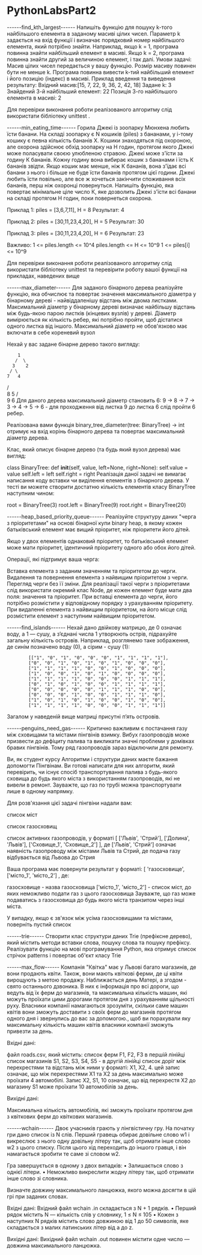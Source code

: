 # PythonLabsPart2

------find_kth_largest------
Напишіть функцію для пошуку k-того найбільшого елемента в заданому масиві цілих чисел. Параметр k задається на вхід функції і визначає порядковий номер найбільшого елемента, який потрібно знайти. Наприклад, якщо k = 1, програма повинна знайти найбільший елемент в масиві. Якщо k = 2, програма повинна знайти другий за величиною елемент, і так далі.
Умови задачі:
Масив цілих чисел передається у вашу функцію. Розмір масиву повинен бути не менше k. Програма повинна вивести k-тий найбільший елемент і його позицію (індекс) в масиві. Приклад введення та виведення результату:
Вхідний масив:[15, 7, 22, 9, 36, 2, 42, 18] Задане k: 3 Знайдений 3-й найбільший елемент: 22 Позиція 3-го найбільшого елемента в масиві: 2

Для перевірки виконання роботи реалізованого алгоритму слід використати бібліотеку unittest .




------min_eating_time------
Горила Джекі із зоопарку Мюнхена любить їсти банани. На складі зоопарку є N кошиків (piles) з бананами, у і-тому кошику є певна кількість бананів Х. Кошики знаходяться під охороною, але охорона здійснює обхід зоопарку на Н годин, протягом якого Джекі може поласувати своєю улюбленою стравою.
Джекі може з'їсти за годину К бананів. Кожну годину вона вибирає кошик з бананами і їсть К бананів звідти. Якщо кошик має менше, ніж К бананів, вона з'їдає всі банани з нього і більше не буде їсти бананів протягом цієї години.
Джекі любить їсти повільно, але все ж хочеться закінчити споживання всіх бананів, перш ніж охоронці повернуться.
Напишіть функцію, яка повертає мінімальне ціле число К, яке дозволить Джекі з'їсти всі банани на складі протягом Н годин, поки повернеться охорона.

Приклад 1: piles = [3,6,7,11], H = 8
Результат: 4

Приклад 2: piles = [30,11,23,4,20], H = 5
Результат: 30

Приклад 3: piles = [30,11,23,4,20], H = 6
Результат: 23

Важливо: 1 <= piles.length <= 10^4 piles.length <= H <= 10^9 1 <= piles[i] <= 10^9

Для перевірки виконання роботи реалізованого алгоритму слід використати бібліотеку unittest та перевірити роботу вашої функції на прикладах, наведених вище




------max_diameter------
Для заданого бінарного дерева реалізуйте функцію, яка обчислює та повертає значення максимального діаметра у бінарному дереві - найвіддаленішу відстань між двома листками. Максимальний діаметр у бінарному дереві визначає найбільшу відстань між будь-якою парою листків (кінцевих вузлів) у дереві. Діаметр вимірюється як кількість ребер, які потрібно пройти, щоб дістатися одного листка від іншого. Максимальний діаметр не обов'язково має включати в себе кореневий вузол

Нехай у вас задане бінарне дерево такого вигляду:

        1
       /  \
      3    2
     / \
    7   4
   /     \
  8       5
 /         \
9           6
Для даного дерева максимальний діаметр становить 6: 9 -> 8 -> 7 -> 3 -> 4 -> 5 -> 6 - для проходження від листка 9 до листка 6 слід пройти 6 ребер.

Реалізована вами функція binary_tree_diameter(tree: BinaryTree) -> int отримує на вхід корінь бінарного дерева та повертає максимальний діаметр дерева.

Клас, який описує бінарне дерево (та будь який вузол дерева) має вигляд:

class BinaryTree:
    def __init__(self, value, left=None, right=None):
        self.value = value
        self.left = left
        self.right = right
Реалізація даної задачі не вимагає написання коду вставки чи виділення елементів з бінарного дерева. У тесті ви можете створити достатню кількість елементів класу BinaryTree наступним чином:

root = BinaryTree(3)
root.left = BinaryTree(9)
root.right = BinaryTree(20)




------heap_based_priority_queue------
Реалізуйте структуру даних "черга з пріоритетами" на основі бінарної купи binary heap, в якому кожен батьківський елемент має вищий пріоритет, ніж пріоритети його дітей.

Якщо у двох елементів однаковий пріоритет, то батьківський елемент може мати пріоритет, ідентичний пріоритету одного або обох його дітей.

Операції, які підтримує ваша черга:

Вставка елемента з заданим значенням та пріоритетом до черги.
Видалення та повернення елемента з найвищим пріоритетом з черги.
Перегляд черги без її зміни.
Для реалізації такої черги з пріоритетами слід використати окремий клас Node, де кожен елемент буде мати два поля: значення та пріоритет. При вставці елемента до черги, його потрібно розмістити у відповідному порядку з урахуванням пріоритету. При видаленні елемента з найвищим пріоритетом, на його місце слід розмістити елемент з наступним найвищим пріоритетом.




------find_islands------
Нехай дано двійкову матрицю, де 0 означає воду, а 1 — сушу, а з’єднані числа 1 утворюють острів, підрахуйте загальну кількість островів.
Наприклад, розглянемо таке зображення, де синім позначено воду (0), а сірим - сушу (1):

            [["1", "0", "1", "0", "0", "0", "1", "1", "1", "1"],
            ["0", "0", "1", "0", "1", "0", "1", "0", "0", "0"],
            ["1", "1", "1", "1", "0", "0", "1", "0", "0", "0"],
            ["1", "0", "0", "1", "0", "1", "0", "0", "0", "0"],
            ["1", "1", "1", "1", "0", "0", "0", "1", "1", "1"],
            ["0", "1", "0", "1", "0", "0", "1", "1", "1", "1"],
            ["0", "0", "0", "0", "0", "1", "1", "1", "0", "0"],
            ["0", "0", "0", "1", "0", "0", "1", "1", "1", "0"],
            ["1", "0", "1", "0", "1", "0", "0", "1", "0", "0"],
            ["1", "1", "1", "1", "0", "0", "0", "1", "1", "1"]]
Загалом у наведеній вище матриці присутні п’ять островів. 




------penguins_need_gas------
Критично важливим є постачання газу між сховищами та містами пінгвінів взимку. Вибух газопроводів може призвести до дефіциту палива та викликати значні проблеми у домівках бравих пінгвінів. Тому ряд газопроводів зараз відключили для ремонту.

Ви, як студент курсу Алгоритми і структури даних маєте бажання допомогти Пінгвінам. Ви готові написати для них алгоритм, який перевірить, чи існує спосіб транспортування палива з будь-якого сховища до будь якого міста з використанням газопроводів, які не вивели в ремонт. Зауважте, що газ по трубі можна транспортувати лише в одному напрямку.

Для розв'язання цієї задачі пінгвіни надали вам:

список міст

список газосховищ

список активних газопроводів, у форматі [ ['Львів', 'Стрий'], ['Долина', 'Львів'], ['Сховище_1', 'Сховище_2'] ], де ['Львів', 'Стрий'] означає наявність газопроводу між містами Львів та Стрий, де подача газу відбувається від Львова до Стрия

Ваша програма має повернути результат у форматі: [ 'газосховище', ['місто_1', 'місто_2'] , де:

газосховище - назва газосховища
['місто_1', 'місто_2'] - список міст, до яких неможливо подати газ з цього газосховища
Зауважте, що газ може подаватись з газосховища до будь якого міста транзитом через інші міста.

У випадку, якщо є зв'язок між усіма газосховищами та містами, поверніть пустий список




------trie------
Створити клас структури даних Trie (префіксне дерево), який містить методи вставки слова, пошуку слова та пошуку префіксу. Реалізувати функцію на мові програмування Python, яка отримує список стрічок patterns і повертає об'єкт класу Trie




------max_flow------
Компанія "Квітка" має у Львові багато магазинів, де вони продають квіти. Також, вони мають квіткові ферми, де ці квіти вирощують з метою продажу. Наближається день Матері, а згодом - свято останнього дзвоника. В них є інформація про всі дороги, що ведуть від їх ферм до магазинів, та максимальна кількість машин, які можуть проїхати цими дорогами протягом дня з урахуванням щільності руху. Власники компанії намагаються зрозуміти, скільки саме машин квітів вони зможуть доставити з своїх ферм до магазинів протягом одного дня і звернулись до вас за допомогою., щоб ви порахували яку максимальну кількість машин квітів власники компанії зможуть привезти за день.

Вхідні дані:

файл roads.csv, який містить:
список ферм F1, F2, F3 в першій лінійці
список магазинів S1, S2, S3, S4, S5 - в другій лінійці
список доріг між перехрестями та відстань між ними у форматі: Х1, Х2, 4. цей запис означає, що між перехрестями Х1 та Х2 за день максимально може проїхати 4 автомобілі. Запис Х2, S1, 10 означає, що від перехрестя Х2 до магазину S1 може проїхати 10 автомобілів за день.

Вихідні дані:

Максимальна кількість автомобілів, які зможуть проїхати протягом дня з квіткових ферм до квіткових магазинів.




------wchain------
Двоє учасникiв грають у лiнгвiстичну гру. На початку гри дано список iз N слiв.
Перший гравець обирає довiльне слово w1 i викреслює з нього одну довiльну лiтеру
так, щоб отримати iнше слово w2 з цього списку. Пiсля цього хiд переходить до
iншого гравця, i вiн намагається зробити те саме зi словом w2.

Гра завершується в одному з двох випадкiв:
• Залишається слово з однiєї лiтери.
• Неможливо викреслити жодну лiтеру так, щоб отримати iнше слово зi словника.

Визначте довжину максимального ланцюжка, якого можна досягти в цiй грi при
заданих словах.

Вхiднi данi:
Вхiдний файл wchain .in складається з N + 1 рядкiв.
• Перший рядок мiстить N — кiлькiсть слiв у словнику, 1 ≤ N ≤ 105
• Кожен з наступних N рядкiв мiстить слово довжиною вiд 1 до 50 символiв, яке
складається з малих латинських лiтер вiд a до z.

Вихiднi данi:
Вихiдний файл wchain .out повинен мiстити одне число — довжина максимального
ланцюжка.